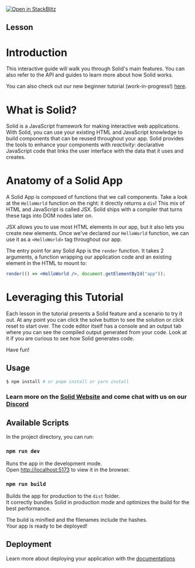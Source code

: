 [![Open in StackBlitz](https://developer.stackblitz.com/img/open_in_stackblitz.svg)](https://stackblitz.com/github/edivados/solid-tutorials/tree/main/tutorials/introduction_basics?file=src/main.jsx)

## Lesson

# Introduction

This interactive guide will walk you through Solid's main features. You can also refer to the API and guides to learn more about how Solid works.

You can also check out our new beginner tutorial (work-in-progress!) [here](https://docs.solidjs.com/guides/tutorials/getting-started-with-solid/welcome).

# What is Solid?

Solid is a JavaScript framework for making interactive web applications.
With Solid, you can use your existing HTML and JavaScript knowledge to build components that can be reused throughout your app.
Solid provides the tools to enhance your components with _reactivity_: declarative JavaScript code that links the user interface with the data that it uses and creates.

# Anatomy of a Solid App

A Solid App is composed of functions that we call components. Take a look at the `HelloWorld` function on the right: it directly returns a `div`! This mix of HTML and JavaScript is called JSX. Solid ships with a compiler that turns these tags into DOM nodes later on.

JSX allows you to use most HTML elements in our app, but it also lets you create new elements. Once we've declared our `HelloWorld` function, we can use it as a `<HelloWorld>` tag throughout our app.

The entry point for any Solid App is the `render` function. It takes 2 arguments, a function wrapping our application code and an existing element in the HTML to mount to:

```jsx
render(() => <HelloWorld />, document.getElementById("app"));
```

# Leveraging this Tutorial

Each lesson in the tutorial presents a Solid feature and a scenario to try it out. At any point you can click the solve button to see the solution or click reset to start over. The code editor itself has a console and an output tab where you can see the compiled output generated from your code. Look at it if you are curious to see how Solid generates code.

Have fun!


## Usage

```bash
$ npm install # or pnpm install or yarn install
```

### Learn more on the [Solid Website](https://solidjs.com) and come chat with us on our [Discord](https://discord.com/invite/solidjs)

## Available Scripts

In the project directory, you can run:

### `npm run dev`

Runs the app in the development mode.<br>
Open [http://localhost:5173](http://localhost:5173) to view it in the browser.

### `npm run build`

Builds the app for production to the `dist` folder.<br>
It correctly bundles Solid in production mode and optimizes the build for the best performance.

The build is minified and the filenames include the hashes.<br>
Your app is ready to be deployed!

## Deployment

Learn more about deploying your application with the [documentations](https://vitejs.dev/guide/static-deploy.html)
